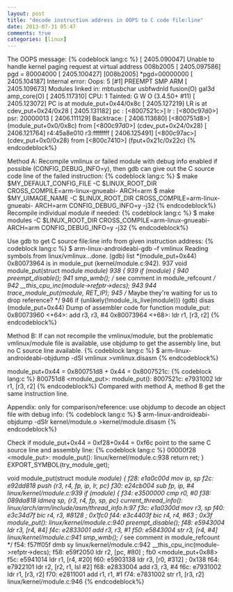 ```yaml
---
layout: post
title: "decode instruction address in OOPS to C code file:line"
date: 2013-07-31 05:47
comments: true
categories: [linux]
---
```

The OOPS message:
{% codeblock lang:c %}
[ 2405.090047] Unable to handle kernel paging request at virtual address 008b2005
[ 2405.097586] pgd = 80004000
[ 2405.100427] [008b2005] *pgd=00000000
[ 2405.104187] Internal error: Oops: 5 [#1] PREEMPT SMP ARM
[ 2405.109673] Modules linked in: mbtusbchar usbfwdnld fusion(O) gal3d amp_core(O)
[ 2405.117310] CPU: 1    Tainted: G        W  O  (3.4.50+ #11)
[ 2405.123072] PC is at module_put+0x44/0x8c
[ 2405.127219] LR is at cdev_put+0x24/0x28
[ 2405.131182] pc : [<8007521c>]    lr : [<800c97d0>]    psr: 20000013
[ 2406.111129] Backtrace:
[ 2406.113680] [<800751d8>] (module_put+0x0/0x8c) from [<800c97d0>] (cdev_put+0x24/0x28)
[ 2406.121764]  r4:45a8e010 r3:ffffffff
[ 2406.125491] [<800c97ac>] (cdev_put+0x0/0x28) from [<800c7410>] (fput+0x21c/0x22c)
{% endcodeblock%}

Method A: Recompile vmlinux or failed module with debug info enabled if possible (CONFIG_DEBUG_INFO=y), then gdb can give out the C source code line of the failed instruction:
{% codeblock lang:c %}
$ make $MY_DEFAULT_CONFIG_FILE -C $LINUX_ROOT_DIR CROSS_COMPILE=arm-linux-gnueabi- ARCH=arm
$ make $MY_UIMAGE_NAME -C $LINUX_ROOT_DIR CROSS_COMPILE=arm-linux-gnueabi- ARCH=arm CONFIG_DEBUG_INFO=y -j32
{% endcodeblock%}
Recompile individual module if needed:
{% codeblock lang:c %}
$ make modules -C $LINUX_ROOT_DIR CROSS_COMPILE=arm-linux-gnueabi- ARCH=arm CONFIG_DEBUG_INFO=y -j32
{% endcodeblock%}

Use gdb to get C source file:line info from given instruction address:
{% codeblock lang:c %}
$ arm-linux-androideabi-gdb –f vmlinux
Reading symbols from linux/vmlinux...done.
(gdb) list *(module_put+0x44)
0x80073964 is in module_put (kernel/module.c:942).
937     void module_put(struct module *module)
938     {
939             if (module) {
940                     preempt_disable();
941                     smp_wmb(); /* see comment in module_refcount */
942                     __this_cpu_inc(module->refptr->decs);
943
944                     trace_module_put(module, _RET_IP_);
945                     /* Maybe they're waiting for us to drop reference? */
946                     if (unlikely(!module_is_live(module)))
(gdb) disas (module_put+0x44)
Dump of assembler code for function module_put:
   0x80073960 <+64>:    add     r3, r3, #4
   0x80073964 <+68>:    ldr     r1, [r3, r2]
{% endcodeblock%}

Method B: If can not recompile the vmlinux/module, but the problematic vmlinux/module file is available, use objdump to get the assembly line, but no C source line available.
{% codeblock lang:c %}
$ arm-linux-androideabi-objdump -dSl vmlinux >vmlinux.disasm
{% endcodeblock%}

module_put+0x44 = 0x800751d8 + 0x44 = 0x8007521c:
{% codeblock lang:c %}
800751d8 <module_put>:
module_put():
8007521c:       e7931002        ldr     r1, [r3, r2] 
{% endcodeblock%}
Compared with method A, method B get the same instruction line.



Appendix: only for comparison/reference: use objdump to decode an object file with debug info:
{% codeblock lang:c %}
$ arm-linux-androideabi-objdump -dSlr kernel/module.o >kernel/module.disasm
{% endcodeblock%}

Check if module_put+0x44 = 0xf28+0x44 = 0xf6c point to the same C source line and assembly line:
{% codeblock lang:c %}
 00000f28 <module_put>:
  module_put():
  linux/kernel/module.c:938
          return ret;
  }
  EXPORT_SYMBOL(try_module_get);
 
  void module_put(struct module *module)
  {
       f28:       e1a0c00d        mov     ip, sp
       f2c:       e92dd818        push    {r3, r4, fp, ip, lr, pc}
       f30:       e24cb004        sub     fp, ip, #4
  linux/kernel/module.c:939
          if (module) {
       f34:       e3500000        cmp     r0, #0
       f38:       089da818        ldmeq   sp, {r3, r4, fp, sp, pc}
  current_thread_info():
  linux/arch/arm/include/asm/thread_info.h:97
       f3c:       e1a0300d        mov     r3, sp
       f40:       e3c34d7f        bic     r4, r3, #8128   ; 0x1fc0
       f44:       e3c4403f        bic     r4, r4, #63     ; 0x3f
  module_put():
  linux/kernel/module.c:940
                  preempt_disable();
       f48:       e5943004        ldr     r3, [r4, #4]
       f4c:       e2833001        add     r3, r3, #1
       f50:       e5843004        str     r3, [r4, #4]
  linux/kernel/module.c:941
                  smp_wmb(); /* see comment in module_refcount */
       f54:       f57ff05f        dmb     sy
  linux/kernel/module.c:942
                  __this_cpu_inc(module->refptr->decs);
       f58:       e59f2050        ldr     r2, [pc, #80]   ; fb0 <module_put+0x88>
       f5c:       e5941014        ldr     r1, [r4, #20]
       f60:       e5903138        ldr     r3, [r0, #312]  ; 0x138
       f64:       e7922101        ldr     r2, [r2, r1, lsl #2]
       f68:       e2833004        add     r3, r3, #4
       f6c:       e7931002        ldr     r1, [r3, r2]
       f70:       e2811001        add     r1, r1, #1
       f74:       e7831002        str     r1, [r3, r2]
  linux/kernel/module.c:946
{% endcodeblock%}
